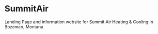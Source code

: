 # SummitAir
Landing Page and information website for Summit Air Heating &amp; Cooling in Bozeman, Montana.
